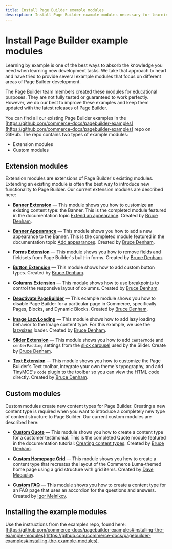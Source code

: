 ```yaml
---
title: Install Page Builder example modules
description: Install Page Builder example modules necessary for learning purposes.
---
```


# Install Page Builder example modules

Learning by example is one of the best ways to absorb the knowledge you need when learning new development tasks. We take that approach to heart and have tried to provide several example modules that focus on different areas of Page Builder development.

The Page Builder team members created these modules for educational purposes. They are not fully tested or guaranteed to work perfectly. However, we do our best to improve these examples and keep them updated with the latest releases of Page Builder.

You can find all our existing Page Builder examples in the [https://github.com/commerce-docs/pagebuilder-examples](https://github.com/commerce-docs/pagebuilder-examples) repo on GitHub. The repo contains two types of example modules:

-  Extension modules
-  Custom modules

## Extension modules

Extension modules are extensions of Page Builder's existing modules. Extending an existing module is often the best way to introduce new functionality to Page Builder. Our current extension modules are described here:

-  **[Banner Extension](https://github.com/commerce-docs/pagebuilder-examples/tree/master/BannerExt/Extension)** — This module shows you how to customize an existing content type: the Banner. This is the completed module featured in the documentation topic [Extend an appearance](content-types/extend/extend-appearances.md). Created by [Bruce Denham](https://github.com/bdenham).

-  **[Banner Appearance](https://github.com/commerce-docs/pagebuilder-examples/tree/master/BannerApp/Appearance)** — This module shows you how to add a new appearance to the Banner. This is the completed module featured in the documentation topic [Add appearances](content-types/extend/add-appearances.md). Created by [Bruce Denham](https://github.com/bdenham).

-  **[Forms Extension](https://github.com/commerce-docs/pagebuilder-examples/tree/master/Forms/Extension)** — This module shows you how to remove fields and fieldsets from Page Builder's built-in forms. Created by [Bruce Denham](https://github.com/bdenham).

-  **[Button Extension](https://github.com/commerce-docs/pagebuilder-examples/tree/master/Button/Extension)** — This module shows how to add custom button types. Created by [Bruce Denham](https://github.com/bdenham).

-  **[Columns Extension](https://github.com/commerce-docs/pagebuilder-examples/tree/master/Columns/Extension)** — This module shows how to use breakpoints to control the responsive layout of columns. Created by [Bruce Denham](https://github.com/bdenham).

-  **[Deactivate PageBuilder](https://github.com/commerce-docs/pagebuilder-examples/tree/master/Deactivate/PageBuilder)** — This example module shows you how to disable Page Builder for a particular page in Commerce, specifically Pages, Blocks, and Dynamic Blocks. Created by [Bruce Denham](https://github.com/bdenham).

-  **[Image LazyLoading](https://github.com/commerce-docs/pagebuilder-examples/tree/master/Image/LazyLoading)** — This module shows how to add lazy loading behavior to the Image content type. For this example, we use the [lazysizes](https://github.com/aFarkas/lazysizes) loader. Created by [Bruce Denham](https://github.com/bdenham).

-  **[Slider Extension](https://github.com/commerce-docs/pagebuilder-examples/tree/master/Slider/Extension)** — This module shows you how to add `centerMode` and `centerPadding` settings from the [slick carousel](https://kenwheeler.github.io/slick/) used by the Slider. Create by [Bruce Denham](https://github.com/bdenham).

-  **[Text Extension](https://github.com/commerce-docs/pagebuilder-examples/tree/master/Text/Extension)** — This module shows you how to customize the Page Builder's Text toolbar, integrate your own theme's typography, and add TinyMCE's `code` plugin to the toolbar so you can view the HTML code directly. Created by [Bruce Denham](https://github.com/bdenham).

## Custom modules

Custom modules create new content types for Page Builder. Creating a new content type is required when you want to introduce a completely new type of content structure to Page Builder. Our current custom modules are described here:

-  **[Custom Quote](https://github.com/commerce-docs/pagebuilder-examples/tree/master/Quote/Custom)** — This module shows you how to create a content type for a customer testimonial. This is the completed Quote module featured in the documentation tutorial: [Creating content types](../content-types/create/../../index.md). Created by [Bruce Denham](https://github.com/bdenham).

-  **[Custom Homepage Grid](https://github.com/commerce-docs/pagebuilder-examples/tree/master/Grid/Custom)** — This module shows you how to create a content type that recreates the layout of the Commerce Luma-themed home page using a grid structure with grid items. Created by [Dave Macaulay](https://github.com/davemacaulay).

-  **[Custom FAQ](https://github.com/commerce-docs/pagebuilder-examples/tree/master/FAQ/Custom)** — This module shows you how to create a content type for an FAQ page that uses an accordion for the questions and answers. Created by [Igor Melnikov](https://github.com/melnikovi).

## Installing the example modules

Use the instructions from the examples repo, found here: [https://github.com/commerce-docs/pagebuilder-examples#installing-the-example-modules](https://github.com/commerce-docs/pagebuilder-examples#installing-the-example-modules).
